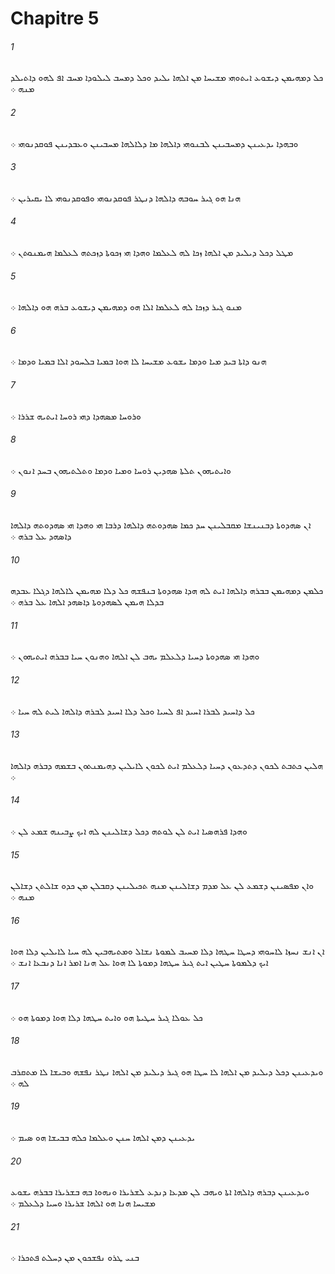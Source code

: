 # Chapitre 5

###### 1
ܟܠ ܕܡܗܝܡܢ ܕܝܫܘܥ ܐܝܬܘܗܝ ܡܫܝܚܐ ܡܢ ܐܠܗܐ ܝܠܝܕ ܘܟܠ ܕܡܚܒ ܠܝܠܘܕܐ ܡܚܒ ܐܦ ܠܗܘ ܕܐܬܝܠܕ ܡܢܗ ܀
###### 2
ܘܒܗܕܐ ܝܕܥܝܢܢ ܕܡܚܒܝܢܢ ܠܒܢܘܗܝ ܕܐܠܗܐ ܡܐ ܕܠܐܠܗܐ ܡܚܒܝܢܢ ܘܥܒܕܝܢܢ ܦܘܩܕܢܘܗܝ ܀
###### 3
ܗܢܐ ܗܘ ܓܝܪ ܚܘܒܗ ܕܐܠܗܐ ܕܢܛܪ ܦܘܩܕܢܘܗܝ ܘܦܘܩܕܢܘܗܝ ܠܐ ܝܩܝܪܝܢ ܀
###### 4
ܡܛܠ ܕܟܠ ܕܝܠܝܕ ܡܢ ܐܠܗܐ ܙܟܐ ܠܗ ܠܥܠܡܐ ܘܗܕܐ ܗܝ ܙܟܘܬܐ ܕܙܟܬܗ ܠܥܠܡܐ ܗܝܡܢܘܬܢ ܀
###### 5
ܡܢܘ ܓܝܪ ܕܙܟܐ ܠܗ ܠܥܠܡܐ ܐܠܐ ܗܘ ܕܡܗܝܡܢ ܕܝܫܘܥ ܒܪܗ ܗܘ ܕܐܠܗܐ ܀
###### 6
ܗܢܘ ܕܐܬܐ ܒܝܕ ܡܝܐ ܘܕܡܐ ܝܫܘܥ ܡܫܝܚܐ ܠܐ ܗܘܐ ܒܡܝܐ ܒܠܚܘܕ ܐܠܐ ܒܡܝܐ ܘܕܡܐ ܀
###### 7
ܘܪܘܚܐ ܡܤܗܕܐ ܕܗܝ ܪܘܚܐ ܐܝܬܝܗ ܫܪܪܐ ܀
###### 8
ܘܐܝܬܝܗܘܢ ܬܠܬܐ ܤܗܕܝܢ ܪܘܚܐ ܘܡܝܐ ܘܕܡܐ ܘܬܠܬܝܗܘܢ ܒܚܕ ܐܢܘܢ ܀
###### 9
ܐܢ ܤܗܕܘܬܐ ܕܒܢܝܢܫܐ ܡܩܒܠܝܢܢ ܚܕ ܟܡܐ ܤܗܕܘܬܗ ܕܐܠܗܐ ܕܪܒܐ ܗܝ ܘܗܕܐ ܗܝ ܤܗܕܘܬܗ ܕܐܠܗܐ ܕܐܤܗܕ ܥܠ ܒܪܗ ܀
###### 10
ܟܠܡܢ ܕܡܗܝܡܢ ܒܒܪܗ ܕܐܠܗܐ ܐܝܬ ܠܗ ܗܕܐ ܤܗܕܘܬܐ ܒܢܦܫܗ ܟܠ ܕܠܐ ܡܗܝܡܢ ܠܐܠܗܐ ܕܓܠܐ ܥܒܕܗ ܒܕܠܐ ܗܝܡܢ ܠܤܗܕܘܬܐ ܕܐܤܗܕ ܐܠܗܐ ܥܠ ܒܪܗ ܀
###### 11
ܘܗܕܐ ܗܝ ܤܗܕܘܬܐ ܕܚܝܐ ܕܠܥܠܡ ܝܗܒ ܠܢ ܐܠܗܐ ܘܗܢܘܢ ܚܝܐ ܒܒܪܗ ܐܝܬܝܗܘܢ ܀
###### 12
ܟܠ ܕܐܚܝܕ ܠܒܪܐ ܐܚܝܕ ܐܦ ܠܚܝܐ ܘܟܠ ܕܠܐ ܐܚܝܕ ܠܒܪܗ ܕܐܠܗܐ ܠܝܬ ܠܗ ܚܝܐ ܀
###### 13
ܗܠܝܢ ܟܬܒܬ ܠܟܘܢ ܕܬܕܥܘܢ ܕܚܝܐ ܕܠܥܠܡ ܐܝܬ ܠܟܘܢ ܠܐܝܠܝܢ ܕܗܝܡܢܬܘܢ ܒܫܡܗ ܕܒܪܗ ܕܐܠܗܐ ܀
###### 14
ܘܗܕܐ ܦܪܗܤܝܐ ܐܝܬ ܠܢ ܠܘܬܗ ܕܟܠ ܕܫܐܠܝܢܢ ܠܗ ܐܝܟ ܨܒܝܢܗ ܫܡܥ ܠܢ ܀
###### 15
ܘܐܢ ܡܦܤܝܢܢ ܕܫܡܥ ܠܢ ܥܠ ܡܕܡ ܕܫܐܠܝܢܢ ܡܢܗ ܬܟܝܠܝܢܢ ܕܩܒܠܢ ܡܢ ܟܕܘ ܫܐܠܬܢ ܕܫܐܠܢ ܡܢܗ ܀
###### 16
ܐܢ ܐܢܫ ܢܚܙܐ ܠܐܚܘܗܝ ܕܚܛܐ ܚܛܗܐ ܕܠܐ ܡܚܝܒ ܠܡܘܬܐ ܢܫܐܠ ܘܡܬܝܗܒܝܢ ܠܗ ܚܝܐ ܠܐܝܠܝܢ ܕܠܐ ܗܘܐ ܐܝܟ ܕܠܡܘܬܐ ܚܛܝܢ ܐܝܬ ܓܝܪ ܚܛܗܐ ܕܡܘܬܐ ܠܐ ܗܘܐ ܥܠ ܗܢܐ ܐܡܪ ܐܢܐ ܕܢܒܥܐ ܐܢܫ ܀
###### 17
ܟܠ ܥܘܠܐ ܓܝܪ ܚܛܝܬܐ ܗܘ ܘܐܝܬ ܚܛܗܐ ܕܠܐ ܗܘܐ ܕܡܘܬܐ ܗܘ ܀
###### 18
ܘܝܕܥܝܢܢ ܕܟܠ ܕܝܠܝܕ ܡܢ ܐܠܗܐ ܠܐ ܚܛܐ ܗܘ ܓܝܪ ܕܝܠܝܕ ܡܢ ܐܠܗܐ ܢܛܪ ܢܦܫܗ ܘܒܝܫܐ ܠܐ ܡܬܩܪܒ ܠܗ ܀
###### 19
ܝܕܥܝܢܢ ܕܡܢ ܐܠܗܐ ܚܢܢ ܘܥܠܡܐ ܟܠܗ ܒܒܝܫܐ ܗܘ ܤܝܡ ܀
###### 20
ܘܝܕܥܝܢܢ ܕܒܪܗ ܕܐܠܗܐ ܐܬܐ ܘܝܗܒ ܠܢ ܡܕܥܐ ܕܢܕܥ ܠܫܪܝܪܐ ܘܢܗܘܐ ܒܗ ܒܫܪܝܪܐ ܒܒܪܗ ܝܫܘܥ ܡܫܝܚܐ ܗܢܐ ܗܘ ܐܠܗܐ ܫܪܝܪܐ ܘܚܝܐ ܕܠܥܠܡ ܀
###### 21
ܒܢܝ ܛܪܘ ܢܦܫܟܘܢ ܡܢ ܕܚܠܬ ܦܬܟܪܐ ܀
